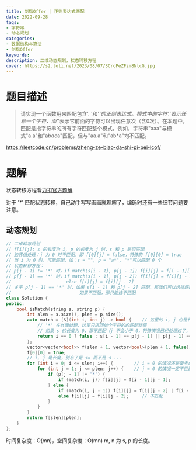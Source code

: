 ```yaml
---
title: 剑指Offer | 正则表达式匹配
date: 2022-09-28
tags:
- 字符串
- 动态规划
categories:
- 数据结构与算法
- 剑指Offer
keywords:
description: 二维动态规划，状态转移方程
cover: https://s2.loli.net/2023/08/07/SCroPeZFzm8NlcG.jpg
---
```


# 题目描述
> 请实现一个函数用来匹配包含'. '和'*'的正则表达式。模式中的字符'.'表示任意一个字符，而'*'表示它前面的字符可以出现任意次（含0次）。在本题中，匹配是指字符串的所有字符匹配整个模式。例如，字符串"aaa"与模式"a.a"和"ab*ac*a"匹配，但与"aa.a"和"ab*a"均不匹配。

https://leetcode.cn/problems/zheng-ze-biao-da-shi-pi-pei-lcof/

# 题解

状态转移方程看[力扣官方题解](https://leetcode.cn/problems/zheng-ze-biao-da-shi-pi-pei-lcof/solutions/521347/zheng-ze-biao-da-shi-pi-pei-by-leetcode-s3jgn/)

对于 '*' 匹配状态转移，自己动手写写画画就理解了，编码时还有一些细节问题要注意。

## 动态规划

``` C++
// 二维动态规划
// f[i][j]: s 的长度为 i, p 的长度为 j 时，s 和 p 是否匹配
// 边界值处理：j 为 0 时不匹配，即 f[0][j] = false，特殊的 f[0][0] = true
// 当 i 为 0 时，可能匹配，如：s = "", p = "a*", "*"可以匹配 0 个
// 状态转移方程：
// p[j - 1] != '*' 时，if match(s[i - 1], p[j - 1]) f[i][j] = f[i - 1][j - 1]，else f[i][j] = false
// p[j - 1] == '*' 时，if match(s[i - 1], p[j - 2]) f[i][j] = f[i][j - 2] | f[i - 1][j]
//                     else f[i][j] = f[i][j - 2]
// 关于 p[j - 1] == '*' 时，如果 s[i - 1] 和 p[j - 2] 匹配，那我们可以选择匹配或不匹配
//                          如果不匹配，那只能选不匹配
class Solution {
public:
    bool isMatch(string s, string p) {
        int slen = s.size(), plen = p.size();
        auto match = [&](int i, int j) -> bool {    // 这里的 i, j 也是长度
            // '*' 在外面处理，这里只返回单个字符的的匹配结果
            // 如果 s 的长度为 0，那不匹配（j 不会小于 0，特殊情况已经处理过了，这里不考虑
            return i == 0 ? false : s[i - 1] == p[j - 1] || p[j - 1] == '.';
        };
        vector<vector<bool>> f(slen + 1, vector<bool>(plen + 1, false));
        f[0][0] = true;
        // i, j 是长度，别忘了是 <= 而不是 < ...
        for (int i = 0; i <= slen; i++) {        // i = 0 的情况还是要考虑的
            for (int j = 1; j <= plen; j++) {    // j = 0 的情况一定不匹配（除了f[0][0]）
                if (p[j - 1] != '*') {
                    if (match(i, j)) f[i][j] = f[i - 1][j - 1];
                } else {
                    if (match(i, j - 1)) f[i][j] = f[i][j - 2] | f[i - 1][j];   // 不匹配或匹配
                    else f[i][j] = f[i][j - 2];     // 不匹配
                }
            }
        }
        return f[slen][plen];
    }
};
```
时间复杂度：O(mn)，空间复杂度：O(mn)
m, n 为 s, p 的长度。